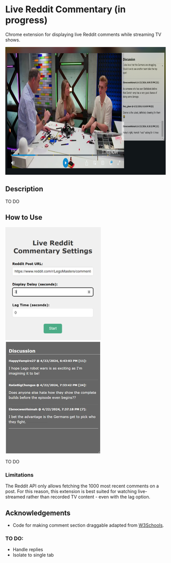 # Live Reddit Commentary (in progress)
 Chrome extension for displaying live Reddit comments while streaming TV shows.

<img src="https://github.com/trrine/live-reddit-commentary/blob/main/assets/example.png" height="400">


## Description
TO DO



## How to Use
<img src="https://github.com/trrine/live-reddit-commentary/blob/main/assets/popup.png" width="300"> <img src="https://github.com/trrine/live-reddit-commentary/blob/main/assets/popup_dark.png" width="300">

TO DO

### Limitations
The Reddit API only allows fetching the 1000 most recent comments on a post. For this reason, this extension is best suited for watching live-streamed rather than recorded TV content - even with the lag option.

## Acknowledgements
- Code for making comment section draggable adapted from [W3Schools](https://www.w3schools.com/howto/howto_js_draggable.asp).

### TO DO:
- Handle replies
- Isolate to single tab
